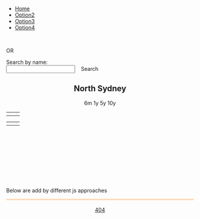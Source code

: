 <!--css file-->
<link rel="stylesheet" href="https://stackpath.bootstrapcdn.com/bootstrap/4.4.1/css/bootstrap.min.css" integrity="sha384-Vkoo8x4CGsO3+Hhxv8T/Q5PaXtkKtu6ug5TOeNV6gBiFeWPGFN9MuhOf23Q9Ifjh" crossorigin="anonymous">
<link rel="stylesheet" type="text/css" href="style/style1.css">

<!--test for google chart-->
<!--Load the AJAX API-->
<script type="text/javascript" src="https://www.gstatic.com/charts/loader.js"></script>
<script type="text/javascript">
<!--Load the Visualization API and the corechart package.-->
google.charts.load('current', {'packages':['corechart']});
<!--Draw the line chart for the Spreadsheet when Charts is loaded.-->
google.charts.setOnLoadCallback(drawRentEventCountChart);
google.charts.setOnLoadCallback(drawRentAveragePriceChart);
google.charts.setOnLoadCallback(drawSoldEventCountChart);
google.charts.setOnLoadCallback(drawSoldAveragePriceChart);

<!--Callback that creates and populates a data table, instantiates the pie chart, passes in the data and draws it.-->
function drawRentEventCountChart() {   
   <!--Create a query to spreadsheet.-->
   var query = new google.visualization.Query('https://docs.google.com/spreadsheets/d/1i4G3n-sSk3A4voH2DCKKIzK7G5PFBwEE6XVZRQRci_g/edit#gid=531570582');
   <!--Set Query-->
   <!--For Rent EventCount-->
   query.setQuery("select B, PQ where A contains 'Rent EventCount'");
   <!--send query and handle response-->
   query.send(handleQueryResponse);
   <!--handler function-->
   function handleQueryResponse(response) {
     // Called when the query response is returned
     if (response.isError()) {
       alert('Error in query: ' + response.getMessage() + ' ' + response.getDetailedMessage());
       return;
     }
     <!--extract response data-->
     var data = response.getDataTable();
     console.log(data);
     <!--Set chart options-->
     var options = {'title':'Rent EventCount',
                    'width':680,
                    'height':400,
                    pointSize: 5,
                    legend: { position: 'bottom' }
                    };
     <!--Instantiate and draw our chart, passing in some options.-->
     var chart = new google.visualization.LineChart(document.getElementById('RentEventCount_div'));
     chart.draw(data, options);
   }
}
function drawRentAveragePriceChart() {   
   <!--Create a query to spreadsheet.-->
   var query = new google.visualization.Query('https://docs.google.com/spreadsheets/d/1i4G3n-sSk3A4voH2DCKKIzK7G5PFBwEE6XVZRQRci_g/edit#gid=531570582');
   <!--Set Query-->
   <!--For Rent EventCount-->
   query.setQuery("select B, PQ where A contains 'Rent AveragePrice'");
   <!--send query and handle response-->
   query.send(handleQueryResponse);
   <!--handler function-->
   function handleQueryResponse(response) {
     // Called when the query response is returned
     if (response.isError()) {
       alert('Error in query: ' + response.getMessage() + ' ' + response.getDetailedMessage());
       return;
     }
     <!--extract response data-->
     var data = response.getDataTable();
     console.log(data);
     <!--Set chart options-->
     var options = {'title':'Rent AveragePrice',
                    'width':680,
                    'height':400,
                    pointSize: 5,
                    legend: { position: 'bottom' }
                    };
     <!--Instantiate and draw our chart, passing in some options.-->
     var chart = new google.visualization.LineChart(document.getElementById('RentAveragePrice_div'));
     chart.draw(data, options);
   }
}
function drawSoldEventCountChart() {   
   <!--Create a query to spreadsheet.-->
   var query = new google.visualization.Query('https://docs.google.com/spreadsheets/d/1i4G3n-sSk3A4voH2DCKKIzK7G5PFBwEE6XVZRQRci_g/edit#gid=531570582');
   <!--Set Query-->
   <!--For Rent EventCount-->
   query.setQuery("select B, PQ where A contains 'Sold EventCount'");
   <!--send query and handle response-->
   query.send(handleQueryResponse);
   <!--handler function-->
   function handleQueryResponse(response) {
     // Called when the query response is returned
     if (response.isError()) {
       alert('Error in query: ' + response.getMessage() + ' ' + response.getDetailedMessage());
       return;
     }
     <!--extract response data-->
     var data = response.getDataTable();
     console.log(data);
     <!--Set chart options-->
     var options = {'title':'Sold EventCount',
                    'width':680,
                    'height':400,
                    pointSize: 5,
                    legend: { position: 'bottom' }
                    };
     <!--Instantiate and draw our chart, passing in some options.-->
     var chart = new google.visualization.LineChart(document.getElementById('SoldEventCount_div'));
     chart.draw(data, options);
   }
}
function drawSoldAveragePriceChart() {   
   <!--Create a query to spreadsheet.-->
   var query = new google.visualization.Query('https://docs.google.com/spreadsheets/d/1i4G3n-sSk3A4voH2DCKKIzK7G5PFBwEE6XVZRQRci_g/edit#gid=531570582');
   <!--Set Query-->
   <!--For Rent EventCount-->
   query.setQuery("select B, PQ where A contains 'Sold AveragePrice'");
   <!--send query and handle response-->
   query.send(handleQueryResponse);
   <!--handler function-->
   function handleQueryResponse(response) {
     // Called when the query response is returned
     if (response.isError()) {
       alert('Error in query: ' + response.getMessage() + ' ' + response.getDetailedMessage());
       return;
     }
     <!--extract response data-->
     var data = response.getDataTable();
     console.log(data);
     <!--Set chart options-->
     var options = {'title':'Sold AveragePrice',
                    'width':680,
                    'height':400,
                    pointSize: 5,
                    legend: { position: 'bottom' }
                    };
     <!--Instantiate and draw our chart, passing in some options.-->
     var chart = new google.visualization.LineChart(document.getElementById('SoldAveragePrice_div'));
     chart.draw(data, options);
   }
}
</script>
<!--test for google chart-->




<!--test for google map-->
<script defer
    src="https://maps.googleapis.com/maps/api/js?key=AIzaSyDcPfC9HmRWGoP4pluFyWh02pCSnPYVqjM&callback=initMap">
</script>
<script>
    let map;
    function initMap() {
      // Set basic params
      var mapOptions = {
          center : new google.maps.LatLng(-33.82979121, 151.21463429),
          zoom : 12,
          zoomControl: false,
          streetViewControl: false,
          mapTypeControl: false,
          panControl: false
      };
      // Add Control keys
      if (window.innerWidth > 728) {
           mapOptions.zoomControl = true;
           mapOptions.zoomControlOptions = {
               position: google.maps.ControlPosition.RIGHT_BOTTOM
           };
           mapOptions.streetViewControl = true;
           mapOptions.mapTypeControl = true;
           mapOptions.mapTypeControlOptions = {
               position: google.maps.ControlPosition.LEFT_BOTTOM
           };
      }
      // set map height
      document.getElementById("map_canvas").style.height = (window.innerHeight - 110).toString() + "px"
      // Show map
      map = new google.maps.Map(document.getElementById("map_canvas"), mapOptions);
      // Load boundary data and set style
      map.data.loadGeoJson('script/features-1.json', {}, function() {});
      map.data.loadGeoJson('script/features-2.json', {}, function() {});
      map.data.loadGeoJson('script/features-3.json', {}, function() {});
      map.data.loadGeoJson('script/features-4.json', {}, function() {});
      map.data.loadGeoJson('script/features-5.json', {}, function() {});
      map.data.loadGeoJson('script/features-6.json', {}, function() {});
      map.data.loadGeoJson('script/features-7.json', {}, function() {});
      map.data.loadGeoJson('script/features-8.json', {}, function() {
         // initialise Braindwood as selected
         feat = map.data.getFeatureById('ckan_91e70237_d9d1_4719_a82f_e71b811154c6.3276');
         feat.setProperty("selected", true);
         map.data.overrideStyle(feat, {fillOpacity: 0.1, fillColor: 'blue'});
      });
      map.data.setStyle({fillOpacity: 0.0, strokeWeight: 1, strokeColor: 'lightslategrey'});
      // Link Event to Functions
      map.data.addListener('click', function(event) {
         selectSuburb(event.feature);
         map.panTo(event.latLng);
      });
      // info window created here
      infoWindow = new google.maps.InfoWindow;
      var mouse_moved = false;
      map.data.addListener("mouseover", (event) => {
         if (!event.feature.getProperty("selected"))
         {
            // Handle different naming
            function capitalizeFirstLetter(str) {
              var splitStr = str.toLowerCase().split(' ');
              for (var i = 0; i < splitStr.length; i++) {
                  // You do not need to check if i is larger than splitStr length, as your for does that for you
                  // Assign it back to the array
                  splitStr[i] = splitStr[i].charAt(0).toUpperCase() + splitStr[i].substring(1);     
              }
              // Directly return the joined string
              return splitStr.join(' '); 
            }
            suburb_name = event.feature.getProperty("name");
            suburb_name = capitalizeFirstLetter(suburb_name);
            $.getJSON( "https://mananoy.github.io/script/Suburb2019.json", function( data ) {
               validity = false;
               $.each(data, function(key, value) {
                   if (key.includes(suburb_name))
                   {
                      map.data.overrideStyle(event.feature, { fillOpacity: 0.1, fillColor: 'chartreuse', strokeWeight: 3 });
                      validity = true;
                      return;
                   }
               });
               if (validity == false) 
               {
                  map.data.overrideStyle(event.feature, { clickable: false });
                  var contentString = 'No Data Found';
                  infoWindow.setContent(contentString);
                  infoWindow.setPosition(event.latLng);
                  infoWindow.open(map)
               }
            });
         }
         return;
      });
      map.data.addListener("mouseout", (event) => {
         if (!event.feature.getProperty("selected"))
         {
            map.data.overrideStyle(event.feature, {fillOpacity: 0.0, strokeWeight: 1});
            setTimeout(function(){infoWindow.close()}, 5000);
         }
      });
    }
    //
    // Handle selection
    function selectSuburb(feature) {
      map.data.revertStyle();
      map.data.forEach(function selectSuburb(feature){
         feature.removeProperty("selected");
      })
      feature.setProperty("selected", true);
      map.data.overrideStyle(feature, {fillOpacity: 0.1, fillColor: 'blue'});
      // Handle different naming
      function capitalizeFirstLetter(str) {
        var splitStr = str.toLowerCase().split(' ');
        for (var i = 0; i < splitStr.length; i++) {
            // You do not need to check if i is larger than splitStr length, as your for does that for you
            // Assign it back to the array
            splitStr[i] = splitStr[i].charAt(0).toUpperCase() + splitStr[i].substring(1);     
        }
        // Directly return the joined string
        return splitStr.join(' '); 
      }
      suburb_name = feature.getProperty("name");
      suburb_name = capitalizeFirstLetter(suburb_name);
      document.getElementById('selected_suburb_name').innerHTML = suburb_name;
      updateChart(suburb_name);
    }
    //        
    //
    //
    //        
    //
    //
    // change data here
    function build_array()
    {
        var list = [];
        var count = 0;
        var lock = false;
        for ( var counter1 = 0; counter1 < 26; counter1++)
        {
            for ( var counter2 = 0; counter2 < 26; counter2++)
            {
                for ( var counter3 = 0; counter3 < 26; counter3++)
                {
                    var value= ""
                    if (counter1 != 0)
                    {
                        value = String.fromCharCode(counter1+64);
                    }
                    if ( (counter1 != 0 || counter2 == 0) && lock == true)
                    {
                        value = value + String.fromCharCode(counter2+65);
                    }
                    else if (counter1 != 0 || counter2 != 0)
                    {
                        value = value + String.fromCharCode(counter2+64);
                    }
                    if(counter3 == 25){
                        lock = true;
                    }
                    value = value + String.fromCharCode(counter3+65);
                    list[count] = value;
                    count = count + 1;
                }
                // bug fix
                if (counter2 == 25 && counter1 == 0)
                {
                   for ( var counter3 = 0; counter3 < 26; counter3++)
                   {
                       var value= "";
                       value = value + String.fromCharCode(counter2+65);
                       value = value + String.fromCharCode(counter3+65);
                       list[count] = value;
                       count = count + 1;
                   }
                }
            }
        }
        return list;
    }
    function updateChart(suburb_name){
       //First we need the place of the surburb for query
       var array = build_array();
       //console.log("array:");
       //console.log(array);
       $.getJSON( "https://mananoy.github.io/script/Suburb2019.json", function( data ) {
          var index = 2;
          var place = " ";
          $.each(data, function(key, value) {
              value.id = array[index];
              index = index + 1;
          });
          console.log("map produced in mapper:");
          console.log(data);
          $.each(data, function(key, value) {
              if (key.includes(suburb_name))
              {
                 console.log("found in map with id:");
                 place = value.id
                 console.log(place);
              }
          });
          if (place == " ")
          {
             alert("No data found for " + suburb_name);
             return;
          }
          //
          //
          //
          drawRentEventCountChart();
          drawRentAveragePriceChart();
          drawSoldEventCountChart();
          drawSoldAveragePriceChart();
          //
          // We now have the id, Create a query to spreadsheet for the data
          function drawRentEventCountChart(){
             var query = new google.visualization.Query('https://docs.google.com/spreadsheets/d/1i4G3n-sSk3A4voH2DCKKIzK7G5PFBwEE6XVZRQRci_g/edit#gid=531570582');
             // Set Query
             query.setQuery("select B, " + place + " where A contains 'Rent EventCount'");
             <!--send query and handle response-->
             query.send(handleQueryResponse);
             <!--handler function-->
             function handleQueryResponse(response) {
               // Called when the query response is returned
               if (response.isError()) {
                 alert('Error in query: ' + response.getMessage() + ' ' + response.getDetailedMessage());
                 return;
               }
               <!--extract response data-->
               var data = response.getDataTable();
               // check data
               for (i=0; i<data.getNumberOfRows(); i++)
               {
                  //console.log(data.getValue(i, 1));
                  if(data.getValue(i, 1) == "None")
                  {
                     data.insertColumn(1, 'number', data.getColumnLabel(1));
                     // copy values from column 2 (old column 1) to column 1, converted to numbers
                     for (var i = 0; i < data.getNumberOfRows(); i++) {
                         var val = data.getValue(i, 2);
                         if (val != '' && val != null) {
                             data.setValue(i, 1, new Number(val).valueOf());
                         }
                         else if (val == "None"){
                             data.setValue(i, 1, new Number(null).valueOf());
                         }
                     }
                     // remove column 2 (the old column 1)
                     data.removeColumn(2);
                     break;
                  }
               }
               console.log(data);
               <!--Set chart options-->
               var options = {'title':'Rent EventCount',
                              'width':680,
                              'height':400,
                              pointSize: 5,
                              legend: { position: 'bottom' },
                              interpolateNulls: true
                              };
               <!--Instantiate and draw our chart, passing in some options.-->
               var chart = new google.visualization.LineChart(document.getElementById('RentEventCount_div'));
               chart.draw(data, options);
             }
          }
          function drawRentAveragePriceChart(){
             <!--Create a query to spreadsheet.-->
             var query2 = new google.visualization.Query('https://docs.google.com/spreadsheets/d/1i4G3n-sSk3A4voH2DCKKIzK7G5PFBwEE6XVZRQRci_g/edit#gid=531570582');
             <!--Set Query-->
             <!--For Rent EventCount-->
             query2.setQuery("select B, " + place + " where A contains 'Rent AveragePrice'");
             <!--send query and handle response-->
             query2.send(handleQueryResponse);
             <!--handler function-->
             function handleQueryResponse(response) {
               // Called when the query response is returned
               if (response.isError()) {
                 alert('Error in query: ' + response.getMessage() + ' ' + response.getDetailedMessage());
                 return;
               }
               <!--extract response data-->
               var data2 = response.getDataTable();
               // check data
               for (i=0; i<data2.getNumberOfRows(); i++)
               {
                  //console.log(data2.getValue(i, 1));
                  if(data2.getValue(i, 1) == "None")
                  {
                     data2.insertColumn(1, 'number', data2.getColumnLabel(1));
                     // copy values from column 2 (old column 1) to column 1, converted to numbers
                     for (var i = 0; i < data2.getNumberOfRows(); i++) {
                         var val = data2.getValue(i, 2);
                         if (val != '' && val != null) {
                             data2.setValue(i, 1, new Number(val).valueOf());
                         }
                         else if (val == "None"){
                             data2.setValue(i, 1, new Number(null).valueOf());
                         }
                     }
                     // remove column 2 (the old column 1)
                     data2.removeColumn(2);
                     break;      
                  }
               }
               console.log(data2);
               <!--Set chart options-->
               var options = {'title':'Rent AveragePrice',
                              'width':680,
                              'height':400,
                              pointSize: 5,
                              legend: { position: 'bottom' },
                              interpolateNulls: true
                              };
               <!--Instantiate and draw our chart, passing in some options.-->
               var chart2 = new google.visualization.LineChart(document.getElementById('RentAveragePrice_div'));
               chart2.draw(data2, options);
             }
          }
          function drawSoldEventCountChart(){
             <!--Create a query to spreadsheet.-->
             var query3 = new google.visualization.Query('https://docs.google.com/spreadsheets/d/1i4G3n-sSk3A4voH2DCKKIzK7G5PFBwEE6XVZRQRci_g/edit#gid=531570582');
             <!--Set Query-->
             <!--For Rent EventCount-->
             query3.setQuery("select B, " + place + " where A contains 'Sold EventCount'");
             <!--send query and handle response-->
             query3.send(handleQueryResponse);
             <!--handler function-->
             function handleQueryResponse(response) {
               // Called when the query response is returned
               if (response.isError()) {
                 alert('Error in query: ' + response.getMessage() + ' ' + response.getDetailedMessage());
                 return;
               }
               <!--extract response data-->
               var data3 = response.getDataTable();
               // check data
               for (i=0; i<data3.getNumberOfRows(); i++)
               {
                  //console.log(data3.getValue(i, 1));
                  if(data3.getValue(i, 1) == "None")
                  {
                     data3.insertColumn(1, 'number', data3.getColumnLabel(1));
                     // copy values from column 2 (old column 1) to column 1, converted to numbers
                     for (var i = 0; i < data3.getNumberOfRows(); i++) {
                         var val = data3.getValue(i, 2);
                         if (val != '' && val != null) {
                             data3.setValue(i, 1, new Number(val).valueOf());
                         }
                         else if (val == "None"){
                             data3.setValue(i, 1, new Number(null).valueOf());
                         }
                     }
                     // remove column 2 (the old column 1)
                     data3.removeColumn(2);
                     break;    
                  }
               }
               console.log(data3);
               <!--Set chart options-->
               var options = {'title':'Sold EventCount',
                              'width':680,
                              'height':400,
                              pointSize: 5,
                              legend: { position: 'bottom' },
                              interpolateNulls: true
                              };
               <!--Instantiate and draw our chart, passing in some options.-->
               var chart3 = new google.visualization.LineChart(document.getElementById('SoldEventCount_div'));
               chart3.draw(data3, options);
             }
          }
          function drawSoldAveragePriceChart(){
             <!--Create a query to spreadsheet.-->
             var query4 = new google.visualization.Query('https://docs.google.com/spreadsheets/d/1i4G3n-sSk3A4voH2DCKKIzK7G5PFBwEE6XVZRQRci_g/edit#gid=531570582');
             <!--Set Query-->
             <!--For Rent EventCount-->
             query4.setQuery("select B, " + place + " where A contains 'Sold AveragePrice'");
             <!--send query and handle response-->
             query4.send(handleQueryResponse);
             <!--handler function-->
             function handleQueryResponse(response) {
               // Called when the query response is returned
               if (response.isError()) {
                 alert('Error in query: ' + response.getMessage() + ' ' + response.getDetailedMessage());
                 return;
               }
               <!--extract response data-->
               var data4 = response.getDataTable();
               // check data
               for (i=0; i<data4.getNumberOfRows(); i++)
               {
                  //console.log(data4.getValue(i, 1));
                  if(data4.getValue(i, 1) == "None")
                  {
                     data4.insertColumn(1, 'number', data4.getColumnLabel(1));
                     // copy values from column 2 (old column 1) to column 1, converted to numbers
                     for (var i = 0; i < data4.getNumberOfRows(); i++) {
                         var val = data4.getValue(i, 2);
                         if (val != '' && val != null) {
                             data4.setValue(i, 1, new Number(val).valueOf());
                         }
                         else if (val == "None"){
                             data4.setValue(i, 1, new Number(null).valueOf());
                         }
                     }
                     // remove column 2 (the old column 1)
                     data4.removeColumn(2);
                     break;
                  }
               }
               console.log(data4);
               <!--Set chart options-->
               var options = {'title':'Sold AveragePrice',
                              'width':680,
                              'height':400,
                              pointSize: 5,
                              legend: { position: 'bottom' },
                              interpolateNulls: true
                              };
               <!--Instantiate and draw our chart, passing in some options.-->
               var chart4 = new google.visualization.LineChart(document.getElementById('SoldAveragePrice_div'));
               chart4.draw(data4, options);
             }
          }
       });
    };
    //
    //
    //
    //
    //
    //
    function change_date(str){
      // we nned to get the place
      var suburb_name = document.getElementById('selected_suburb_name').innerHTML;
      //console.log("name:");
      //console.log(suburb_name);
      console.log("str:");
      console.log(str);
      //First we build an array
      var array = build_array();
      console.log("array:");
      console.log(array);
      // now we get the suburb list
      var place2019 = " ";
      var placeCombi = " ";
      // place2019
      $.getJSON( "https://mananoy.github.io/script/Suburb2019.json", function( data ) {
         var index = 2;
         $.each(data, function(key, value) {
             value.id = array[index];
             index = index + 1;
         });
         //console.log("map 2019 produced in mapper:");
         //console.log(data);
         $.each(data, function(key, value) {
             if (key.includes(suburb_name))
             {
                //console.log("found in map with id:");
                place2019 = value.id
                //console.log(place2019);
             }
         });
         if (place2019 == " ")
         {
            alert("No 2019 data found for " + suburb_name);
            return;
         }
      });
      // placeCombi
      $.getJSON( "https://mananoy.github.io/script/SuburbCombi.json", function( data ) {
         var index = 2;
         $.each(data, function(key, value) {
             value.id = array[index];
             index = index + 1;
         });
         //console.log("map-combi produced in mapper:");
         //console.log(data);
         $.each(data, function(key, value) {
             if (key.includes(suburb_name))
             {
                //console.log("found in map with id:");
                placeCombi = value.id
                //console.log(placeCombi);
             }
         });
         if (placeCombi == " ")
         {
            alert("No combi data found for " + suburb_name);
            return;
         }
         /*
         console.log("place2019: ");
         console.log(place2019);
         console.log("placeCombi: ");
         console.log(placeCombi);
         */
         //
         // prepare for query
         // 2019: https://docs.google.com/spreadsheets/d/1i4G3n-sSk3A4voH2DCKKIzK7G5PFBwEE6XVZRQRci_g/edit#gid=531570582
         // 5y: https://docs.google.com/spreadsheets/d/1Qkj7ewOxP_QT_KJK6XwnYUkv-2XH3ELKHaA9j-PCzgQ/edit#gid=1642783312
         // 10y: https://docs.google.com/spreadsheets/d/1yVXpX60uElp56-ZXsetStI-glJzvvx_sh_hJZ4ljxs8/edit#gid=1618603581
         //
         //
         //
         if (str == "6m"){
            //if ( document.getElementById("MyElement").classList.contains('MyClass') )
            document.getElementById("6m").classList.add('active');
            document.getElementById("1y").classList.remove('active');
            document.getElementById("5y").classList.remove('active');
            document.getElementById("10y").classList.remove('active');
            halfRentEventCountChart();
            halfRentAveragePriceChart();
            halfSoldEventCountChart();
            halfSoldAveragePriceChart();
            //
            function halfRentEventCountChart(){
               var query = new google.visualization.Query('https://docs.google.com/spreadsheets/d/1i4G3n-sSk3A4voH2DCKKIzK7G5PFBwEE6XVZRQRci_g/edit#gid=531570582');
               // Set Query
               query.setQuery("select B, " + place2019 + " where A contains 'Rent EventCount'");
               <!--send query and handle response-->
               query.send(handleQueryResponse);
               <!--handler function-->
               function handleQueryResponse(response) {
                 // Called when the query response is returned
                 if (response.isError()) {
                   alert('Error in query: ' + response.getMessage() + ' ' + response.getDetailedMessage());
                   return;
                 }
                 <!--extract response data-->
                 var data = response.getDataTable();
                 // check data
                 for (i=0; i<data.getNumberOfRows(); i++)
                 {
                    //console.log(data.getValue(i, 1));
                    if(data.getValue(i, 1) == "None")
                    {
                       data.insertColumn(1, 'number', data.getColumnLabel(1));
                       // copy values from column 2 (old column 1) to column 1, converted to numbers
                       for (var i = 0; i < data.getNumberOfRows(); i++) {
                           var val = data.getValue(i, 2);
                           if (val != '' && val != null) {
                               data.setValue(i, 1, new Number(val).valueOf());
                           }
                           else if (val == "None"){
                               data.setValue(i, 1, new Number(null).valueOf());
                           }
                       }
                       // remove column 2 (the old column 1)
                       data.removeColumn(2);
                       break;
                    }
                 }
                 // need to halve the rows
                 for (i=6; i<12; i++)
                 {
                    data.removeRow(6);                                
                 }
                 console.log(data);
                 // Set chart options
                 var options = {'title':'Rent EventCount',
                                'width':680,
                                'height':400,
                                pointSize: 5,
                                legend: { position: 'bottom' },
                                interpolateNulls: true
                                };
                 <!--Instantiate and draw our chart, passing in some options.-->
                 var chart = new google.visualization.LineChart(document.getElementById('RentEventCount_div'));
                 chart.draw(data, options);
               }
            }
            function halfRentAveragePriceChart(){
               <!--Rent AveragePrice-->
               var query = new google.visualization.Query('https://docs.google.com/spreadsheets/d/1i4G3n-sSk3A4voH2DCKKIzK7G5PFBwEE6XVZRQRci_g/edit#gid=531570582');
               <!--Set Query-->
               <!--For Rent EventCount-->
               query.setQuery("select B, " + place2019 + " where A contains 'Rent AveragePrice'");
               <!--send query and handle response-->
               query.send(handleQueryResponse);
               <!--handler function-->
               function handleQueryResponse(response) {
                 // Called when the query response is returned
                 if (response.isError()) {
                   alert('Error in query: ' + response.getMessage() + ' ' + response.getDetailedMessage());
                   return;
                 }
                 <!--extract response data-->
                 var data2 = response.getDataTable();
                 // check data
                 for (i=0; i<data2.getNumberOfRows(); i++)
                 {
                    //console.log(data2.getValue(i, 1));
                    if(data2.getValue(i, 1) == "None")
                    {
                       data2.insertColumn(1, 'number', data2.getColumnLabel(1));
                       // copy values from column 2 (old column 1) to column 1, converted to numbers
                       for (var i = 0; i < data2.getNumberOfRows(); i++) {
                           var val = data2.getValue(i, 2);
                           if (val != '' && val != null) {
                               data2.setValue(i, 1, new Number(val).valueOf());
                           }
                           else if (val == "None"){
                               data2.setValue(i, 1, new Number(null).valueOf());
                           }
                       }
                       // remove column 2 (the old column 1)
                       data2.removeColumn(2);
                       break;
                    }
                 }
                 // need to halve the rows
                 for (i=6; i<12; i++)
                 {
                    data2.removeRow(6);                                
                 }
                 console.log(data2);
                 // Set chart options
                 var options = {'title':'Rent AveragePrice',
                                'width':680,
                                'height':400,
                                pointSize: 5,
                                legend: { position: 'bottom' }
                                };
                 <!--Instantiate and draw our chart, passing in some options.-->
                 var chart = new google.visualization.LineChart(document.getElementById('RentAveragePrice_div'));
                 chart.draw(data2, options);
               }
            }
            function halfSoldEventCountChart(){
               <!--Sold EventCount-->
               var query = new google.visualization.Query('https://docs.google.com/spreadsheets/d/1i4G3n-sSk3A4voH2DCKKIzK7G5PFBwEE6XVZRQRci_g/edit#gid=531570582');
               <!--Set Query-->
               <!--For Rent EventCount-->
               query.setQuery("select B, " + place2019 + " where A contains 'Sold EventCount'");
               <!--send query and handle response-->
               query.send(handleQueryResponse);
               <!--handler function-->
               function handleQueryResponse(response) {
                 // Called when the query response is returned
                 if (response.isError()) {
                   alert('Error in query: ' + response.getMessage() + ' ' + response.getDetailedMessage());
                   return;
                 }
                 <!--extract response data-->
                 var data3 = response.getDataTable();
                 // check data
                 for (i=0; i<data3.getNumberOfRows(); i++)
                 {
                    //console.log(data3.getValue(i, 1));
                    if(data3.getValue(i, 1) == "None")
                    {
                       data3.insertColumn(1, 'number', data3.getColumnLabel(1));
                       // copy values from column 2 (old column 1) to column 1, converted to numbers
                       for (var i = 0; i < data3.getNumberOfRows(); i++) {
                           var val = data3.getValue(i, 2);
                           if (val != '' && val != null) {
                               data3.setValue(i, 1, new Number(val).valueOf());
                           }
                           else if (val == "None"){
                               data3.setValue(i, 1, new Number(null).valueOf());
                           }
                       }
                       // remove column 2 (the old column 1)
                       data3.removeColumn(2);
                       break;
                    }
                 }
                 // need to halve the rows
                 for (i=6; i<12; i++)
                 {
                    data3.removeRow(6);                                
                 }
                 console.log(data3);
                 // Set chart options
                 var options = {'title':'Sold EventCount',
                                 'width':680,
                                'height':400,
                                pointSize: 5,
                                legend: { position: 'bottom' }
                                };
                 <!--Instantiate and draw our chart, passing in some options.-->
                 var chart = new google.visualization.LineChart(document.getElementById('SoldEventCount_div'));
                 chart.draw(data3, options);
               }
            }
            function halfSoldAveragePriceChart(){
               <!--Sold AveragePrice-->
               var query = new google.visualization.Query('https://docs.google.com/spreadsheets/d/1i4G3n-sSk3A4voH2DCKKIzK7G5PFBwEE6XVZRQRci_g/edit#gid=531570582');
               <!--Set Query-->
               <!--For Rent EventCount-->
               query.setQuery("select B, " + place2019 + " where A contains 'Sold AveragePrice'");
               <!--send query and handle response-->
               query.send(handleQueryResponse);
               <!--handler function-->
               function handleQueryResponse(response) {
                 // Called when the query response is returned
                 if (response.isError()) {
                   alert('Error in query: ' + response.getMessage() + ' ' + response.getDetailedMessage());
                   return;
                 }
                 <!--extract response data-->
                 var data4 = response.getDataTable();
                 // check data
                 for (i=0; i<data4.getNumberOfRows(); i++)
                 {
                    //console.log(data4.getValue(i, 1));
                    if(data4.getValue(i, 1) == "None")
                    {
                       data4.insertColumn(1, 'number', data4.getColumnLabel(1));
                       // copy values from column 2 (old column 1) to column 1, converted to numbers
                       for (var i = 0; i < data4.getNumberOfRows(); i++) {
                           var val = data4.getValue(i, 2);
                           if (val != '' && val != null) {
                               data4.setValue(i, 1, new Number(val).valueOf());
                           }
                           else if (val == "None"){
                               data4.setValue(i, 1, new Number(null).valueOf());
                           }
                       }
                       // remove column 2 (the old column 1)
                       data4.removeColumn(2);
                       break;
                    }
                 }
                 // need to halve the rows
                 for (i=6; i<12; i++)
                 {
                    data4.removeRow(6);                                
                 }
                 console.log(data4);
                 // Set chart options
                 var options = {'title':'Sold AveragePrice',
                                'width':680,
                                'height':400,
                                pointSize: 5,
                                legend: { position: 'bottom' }
                                };
                 <!--Instantiate and draw our chart, passing in some options.-->
                 var chart = new google.visualization.LineChart(document.getElementById('SoldAveragePrice_div'));
                 chart.draw(data4, options);
               }
            }
         }
         else if (str == "1y"){
            document.getElementById("6m").classList.remove('active');
            document.getElementById("1y").classList.add('active');
            document.getElementById("5y").classList.remove('active');
            document.getElementById("10y").classList.remove('active');
            drawRentEventCountChart();
            drawRentAveragePriceChart();
            drawSoldEventCountChart();
            drawSoldAveragePriceChart();
            //
            // We now have the id, Create a query to spreadsheet for the data
            function drawRentEventCountChart(){
               var query = new google.visualization.Query('https://docs.google.com/spreadsheets/d/1i4G3n-sSk3A4voH2DCKKIzK7G5PFBwEE6XVZRQRci_g/edit#gid=531570582');
               // Set Query
               console.log("select B, " + place2019 + " where A contains 'Rent EventCount'");
               query.setQuery("select B, " + place2019 + " where A contains 'Rent EventCount'");
               <!--send query and handle response-->
               query.send(handleQueryResponse);
               <!--handler function-->
               function handleQueryResponse(response) {
                 // Called when the query response is returned
                 if (response.isError()) {
                   alert('Error in query: ' + response.getMessage() + ' ' + response.getDetailedMessage());
                   return;
                 }
                 <!--extract response data-->
                 var data = response.getDataTable();
                 // check data
                 for (i=0; i<data.getNumberOfRows(); i++)
                 {
                    //console.log(data.getValue(i, 1));
                    if(data.getValue(i, 1) == "None")
                    {
                       data.insertColumn(1, 'number', data.getColumnLabel(1));
                       // copy values from column 2 (old column 1) to column 1, converted to numbers
                       for (var i = 0; i < data.getNumberOfRows(); i++) {
                           var val = data.getValue(i, 2);
                           if (val != '' && val != null) {
                               data.setValue(i, 1, new Number(val).valueOf());
                           }
                           else if (val == "None"){
                               data.setValue(i, 1, new Number(null).valueOf());
                           }
                       }
                       // remove column 2 (the old column 1)
                       data.removeColumn(2);
                       break;
                    }
                 }
                 console.log(data);
                 <!--Set chart options-->
                 var options = {'title':'Rent EventCount',
                                'width':680,
                                'height':400,
                                pointSize: 5,
                                legend: { position: 'bottom' },
                                interpolateNulls: true
                                };
                 <!--Instantiate and draw our chart, passing in some options.-->
                 var chart = new google.visualization.LineChart(document.getElementById('RentEventCount_div'));
                 chart.draw(data, options);
               }
            }
            function drawRentAveragePriceChart(){
               <!--Create a query to spreadsheet.-->
               var query2 = new google.visualization.Query('https://docs.google.com/spreadsheets/d/1i4G3n-sSk3A4voH2DCKKIzK7G5PFBwEE6XVZRQRci_g/edit#gid=531570582');
               <!--Set Query-->
               <!--For Rent EventCount-->
               query2.setQuery("select B, " + place2019 + " where A contains 'Rent AveragePrice'");
               <!--send query and handle response-->
               query2.send(handleQueryResponse);
               <!--handler function-->
               function handleQueryResponse(response) {
                 // Called when the query response is returned
                 if (response.isError()) {
                   alert('Error in query: ' + response.getMessage() + ' ' + response.getDetailedMessage());
                   return;
                 }
                 <!--extract response data-->
                 var data2 = response.getDataTable();
                 // check data
                 for (i=0; i<data2.getNumberOfRows(); i++)
                 {
                    //console.log(data2.getValue(i, 1));
                    if(data2.getValue(i, 1) == "None")
                    {
                       data2.insertColumn(1, 'number', data2.getColumnLabel(1));
                       // copy values from column 2 (old column 1) to column 1, converted to numbers
                       for (var i = 0; i < data2.getNumberOfRows(); i++) {
                           var val = data2.getValue(i, 2);
                           if (val != '' && val != null) {
                               data2.setValue(i, 1, new Number(val).valueOf());
                           }
                           else if (val == "None"){
                               data2.setValue(i, 1, new Number(null).valueOf());
                           }
                       }
                       // remove column 2 (the old column 1)
                       data2.removeColumn(2);
                       break;      
                    }
                 }
                 console.log(data2);
                 <!--Set chart options-->
                 var options = {'title':'Rent AveragePrice',
                                'width':680,
                                'height':400,
                                pointSize: 5,
                                legend: { position: 'bottom' },
                                interpolateNulls: true
                                };
                 <!--Instantiate and draw our chart, passing in some options.-->
                 var chart2 = new google.visualization.LineChart(document.getElementById('RentAveragePrice_div'));
                 chart2.draw(data2, options);
               }
            }
            function drawSoldEventCountChart(){
               <!--Create a query to spreadsheet.-->
               var query3 = new google.visualization.Query('https://docs.google.com/spreadsheets/d/1i4G3n-sSk3A4voH2DCKKIzK7G5PFBwEE6XVZRQRci_g/edit#gid=531570582');
               <!--Set Query-->
               <!--For Rent EventCount-->
               query3.setQuery("select B, " + place2019 + " where A contains 'Sold EventCount'");
               <!--send query and handle response-->
               query3.send(handleQueryResponse);
               <!--handler function-->
               function handleQueryResponse(response) {
                 // Called when the query response is returned
                 if (response.isError()) {
                   alert('Error in query: ' + response.getMessage() + ' ' + response.getDetailedMessage());
                   return;
                 }
                 <!--extract response data-->
                 var data3 = response.getDataTable();
                 // check data
                 for (i=0; i<data3.getNumberOfRows(); i++)
                 {
                    //console.log(data3.getValue(i, 1));
                    if(data3.getValue(i, 1) == "None")
                    {
                       data3.insertColumn(1, 'number', data3.getColumnLabel(1));
                       // copy values from column 2 (old column 1) to column 1, converted to numbers
                       for (var i = 0; i < data3.getNumberOfRows(); i++) {
                           var val = data3.getValue(i, 2);
                           if (val != '' && val != null) {
                               data3.setValue(i, 1, new Number(val).valueOf());
                           }
                           else if (val == "None"){
                               data3.setValue(i, 1, new Number(null).valueOf());
                           }
                       }
                       // remove column 2 (the old column 1)
                       data3.removeColumn(2);
                       break;    
                    }
                 }
                 console.log(data3);
                 <!--Set chart options-->
                 var options = {'title':'Sold EventCount',
                                'width':680,
                                'height':400,
                                pointSize: 5,
                                legend: { position: 'bottom' },
                                interpolateNulls: true
                                };
                 <!--Instantiate and draw our chart, passing in some options.-->
                 var chart3 = new google.visualization.LineChart(document.getElementById('SoldEventCount_div'));
                 chart3.draw(data3, options);
               }
            }
            function drawSoldAveragePriceChart(){
               <!--Create a query to spreadsheet.-->
               var query4 = new google.visualization.Query('https://docs.google.com/spreadsheets/d/1i4G3n-sSk3A4voH2DCKKIzK7G5PFBwEE6XVZRQRci_g/edit#gid=531570582');
               <!--Set Query-->
               <!--For Rent EventCount-->
               query4.setQuery("select B, " + place2019 + " where A contains 'Sold AveragePrice'");
               <!--send query and handle response-->
               query4.send(handleQueryResponse);
               <!--handler function-->
               function handleQueryResponse(response) {
                 // Called when the query response is returned
                 if (response.isError()) {
                   alert('Error in query: ' + response.getMessage() + ' ' + response.getDetailedMessage());
                   return;
                 }
                 <!--extract response data-->
                 var data4 = response.getDataTable();
                 // check data
                 for (i=0; i<data4.getNumberOfRows(); i++)
                 {
                    //console.log(data4.getValue(i, 1));
                    if(data4.getValue(i, 1) == "None")
                    {
                       data4.insertColumn(1, 'number', data4.getColumnLabel(1));
                       // copy values from column 2 (old column 1) to column 1, converted to numbers
                       for (var i = 0; i < data4.getNumberOfRows(); i++) {
                           var val = data4.getValue(i, 2);
                           if (val != '' && val != null) {
                               data4.setValue(i, 1, new Number(val).valueOf());
                           }
                           else if (val == "None"){
                               data4.setValue(i, 1, new Number(null).valueOf());
                            }
                       }
                       // remove column 2 (the old column 1)
                       data4.removeColumn(2);
                       break;
                    }
                 }
                 console.log(data4);
                 <!--Set chart options-->
                 var options = {'title':'Sold AveragePrice',
                                'width':680,
                                'height':400,
                                pointSize: 5,
                                legend: { position: 'bottom' },
                                interpolateNulls: true
                                };
                 <!--Instantiate and draw our chart, passing in some options.-->
                 var chart4 = new google.visualization.LineChart(document.getElementById('SoldAveragePrice_div'));
                 chart4.draw(data4, options);
               }
            }
         }
         else if (str == "5y"){
            document.getElementById("6m").classList.remove('active');
            document.getElementById("1y").classList.remove('active');
            document.getElementById("5y").classList.add('active');
            document.getElementById("10y").classList.remove('active');
            // 5y: https://docs.google.com/spreadsheets/d/1Qkj7ewOxP_QT_KJK6XwnYUkv-2XH3ELKHaA9j-PCzgQ/edit#gid=1642783312
            drawRentEventCountChart();
            drawRentAveragePriceChart();
            drawSoldEventCountChart();
            drawSoldAveragePriceChart();
            //
            // We now have the id, Create a query to spreadsheet for the data
            function drawRentEventCountChart(){
               var query = new google.visualization.Query('https://docs.google.com/spreadsheets/d/1Qkj7ewOxP_QT_KJK6XwnYUkv-2XH3ELKHaA9j-PCzgQ/edit#gid=1642783312');
               // Set Query
               query.setQuery("select B, " + placeCombi + " where A contains 'Rent EventCount'");
               <!--send query and handle response-->
               query.send(handleQueryResponse);
               <!--handler function-->
               function handleQueryResponse(response) {
                 // Called when the query response is returned
                 if (response.isError()) {
                   alert('Error in query: ' + response.getMessage() + ' ' + response.getDetailedMessage());
                   return;
                 }
                 <!--extract response data-->
                 var data = response.getDataTable();
                 // check data
                 for (i=0; i<data.getNumberOfRows(); i++)
                 {
                    //console.log(data.getValue(i, 1));
                    if(data.getValue(i, 1) == "None")
                    {
                       data.insertColumn(1, 'number', data.getColumnLabel(1));
                       // copy values from column 2 (old column 1) to column 1, converted to numbers
                       for (var i = 0; i < data.getNumberOfRows(); i++) {
                           var val = data.getValue(i, 2);
                           if (val != '' && val != null) {
                               data.setValue(i, 1, new Number(val).valueOf());
                           }
                           else if (val == "None"){
                               data.setValue(i, 1, new Number(null).valueOf());
                           }
                       }
                       // remove column 2 (the old column 1)
                       data.removeColumn(2);
                       break;
                    }
                 }
                 console.log(data);
                 <!--Set chart options-->
                 var options = {'title':'Rent EventCount',
                                'width':680,
                                'height':400,
                                pointSize: 5,
                                legend: { position: 'bottom' },
                                interpolateNulls: true
                                };
                 <!--Instantiate and draw our chart, passing in some options.-->
                 var chart = new google.visualization.LineChart(document.getElementById('RentEventCount_div'));
                 chart.draw(data, options);
               }
            }
            function drawRentAveragePriceChart(){
               <!--Create a query to spreadsheet.-->
               var query2 = new google.visualization.Query('https://docs.google.com/spreadsheets/d/1Qkj7ewOxP_QT_KJK6XwnYUkv-2XH3ELKHaA9j-PCzgQ/edit#gid=1642783312');
               <!--Set Query-->
               <!--For Rent EventCount-->
               query2.setQuery("select B, " + placeCombi + " where A contains 'Rent AveragePrice'");
               <!--send query and handle response-->
               query2.send(handleQueryResponse);
               <!--handler function-->
               function handleQueryResponse(response) {
                 // Called when the query response is returned
                 if (response.isError()) {
                   alert('Error in query: ' + response.getMessage() + ' ' + response.getDetailedMessage());
                   return;
                 }
                 <!--extract response data-->
                 var data2 = response.getDataTable();
                 // check data
                 for (i=0; i<data2.getNumberOfRows(); i++)
                 {
                    //console.log(data2.getValue(i, 1));
                    if(data2.getValue(i, 1) == "None")
                    {
                       data2.insertColumn(1, 'number', data2.getColumnLabel(1));
                       // copy values from column 2 (old column 1) to column 1, converted to numbers
                       for (var i = 0; i < data2.getNumberOfRows(); i++) {
                           var val = data2.getValue(i, 2);
                           if (val != '' && val != null) {
                               data2.setValue(i, 1, new Number(val).valueOf());
                           }
                           else if (val == "None"){
                               data2.setValue(i, 1, new Number(null).valueOf());
                           }
                       }
                       // remove column 2 (the old column 1)
                       data2.removeColumn(2);
                       break;      
                    }
                 }
                 console.log(data2);
                 <!--Set chart options-->
                 var options = {'title':'Rent AveragePrice',
                                'width':680,
                                'height':400,
                                pointSize: 5,
                                legend: { position: 'bottom' },
                                interpolateNulls: true
                                };
                 <!--Instantiate and draw our chart, passing in some options.-->
                 var chart2 = new google.visualization.LineChart(document.getElementById('RentAveragePrice_div'));
                 chart2.draw(data2, options);
               }
            }
            function drawSoldEventCountChart(){
               <!--Create a query to spreadsheet.-->
               var query3 = new google.visualization.Query('https://docs.google.com/spreadsheets/d/1Qkj7ewOxP_QT_KJK6XwnYUkv-2XH3ELKHaA9j-PCzgQ/edit#gid=1642783312');
               <!--Set Query-->
               <!--For Rent EventCount-->
               query3.setQuery("select B, " + placeCombi + " where A contains 'Sold EventCount'");
               <!--send query and handle response-->
               query3.send(handleQueryResponse);
               <!--handler function-->
               function handleQueryResponse(response) {
                 // Called when the query response is returned
                 if (response.isError()) {
                   alert('Error in query: ' + response.getMessage() + ' ' + response.getDetailedMessage());
                   return;
                 }
                 <!--extract response data-->
                 var data3 = response.getDataTable();
                 // check data
                 for (i=0; i<data3.getNumberOfRows(); i++)
                 {
                    //console.log(data3.getValue(i, 1));
                    if(data3.getValue(i, 1) == "None")
                    {
                       data3.insertColumn(1, 'number', data3.getColumnLabel(1));
                       // copy values from column 2 (old column 1) to column 1, converted to numbers
                       for (var i = 0; i < data3.getNumberOfRows(); i++) {
                           var val = data3.getValue(i, 2);
                           if (val != '' && val != null) {
                               data3.setValue(i, 1, new Number(val).valueOf());
                           }
                           else if (val == "None"){
                               data3.setValue(i, 1, new Number(null).valueOf());
                           }
                       }
                       // remove column 2 (the old column 1)
                       data3.removeColumn(2);
                       break;    
                    }
                 }
                 console.log(data3);
                 <!--Set chart options-->
                 var options = {'title':'Sold EventCount',
                                'width':680,
                                'height':400,
                                pointSize: 5,
                                legend: { position: 'bottom' },
                                interpolateNulls: true
                                };
                 <!--Instantiate and draw our chart, passing in some options.-->
                 var chart3 = new google.visualization.LineChart(document.getElementById('SoldEventCount_div'));
                 chart3.draw(data3, options);
               }
            }
            function drawSoldAveragePriceChart(){
               <!--Create a query to spreadsheet.-->
               var query4 = new google.visualization.Query('https://docs.google.com/spreadsheets/d/1Qkj7ewOxP_QT_KJK6XwnYUkv-2XH3ELKHaA9j-PCzgQ/edit#gid=1642783312');
               <!--Set Query-->
               <!--For Rent EventCount-->
               query4.setQuery("select B, " + placeCombi + " where A contains 'Sold AveragePrice'");
               <!--send query and handle response-->
               query4.send(handleQueryResponse);
               <!--handler function-->
               function handleQueryResponse(response) {
                 // Called when the query response is returned
                 if (response.isError()) {
                   alert('Error in query: ' + response.getMessage() + ' ' + response.getDetailedMessage());
                   return;
                 }
                 <!--extract response data-->
                 var data4 = response.getDataTable();
                 // check data
                 for (i=0; i<data4.getNumberOfRows(); i++)
                 {
                    //console.log(data4.getValue(i, 1));
                    if(data4.getValue(i, 1) == "None")
                    {
                       data4.insertColumn(1, 'number', data4.getColumnLabel(1));
                       // copy values from column 2 (old column 1) to column 1, converted to numbers
                       for (var i = 0; i < data4.getNumberOfRows(); i++) {
                           var val = data4.getValue(i, 2);
                           if (val != '' && val != null) {
                               data4.setValue(i, 1, new Number(val).valueOf());
                           }
                           else if (val == "None"){
                               data4.setValue(i, 1, new Number(null).valueOf());
                            }
                       }
                       // remove column 2 (the old column 1)
                       data4.removeColumn(2);
                       break;
                    }
                 }
                 console.log(data4);
                 <!--Set chart options-->
                 var options = {'title':'Sold AveragePrice',
                                'width':680,
                                'height':400,
                                pointSize: 5,
                                legend: { position: 'bottom' },
                                interpolateNulls: true
                                };
                 <!--Instantiate and draw our chart, passing in some options.-->
                 var chart4 = new google.visualization.LineChart(document.getElementById('SoldAveragePrice_div'));
                 chart4.draw(data4, options);
               }
            }
         }
         else if (str == "10y"){
            document.getElementById("6m").classList.remove('active');
            document.getElementById("1y").classList.remove('active');
            document.getElementById("5y").classList.remove('active');
            document.getElementById("10y").classList.add('active');
            // y10: https://docs.google.com/spreadsheets/d/1yVXpX60uElp56-ZXsetStI-glJzvvx_sh_hJZ4ljxs8/edit#gid=1618603581
            drawRentEventCountChart();
            drawRentAveragePriceChart();
            drawSoldEventCountChart();
            drawSoldAveragePriceChart();
            //
            // We now have the id, Create a query to spreadsheet for the data
            function drawRentEventCountChart(){
               var query = new google.visualization.Query('https://docs.google.com/spreadsheets/d/1yVXpX60uElp56-ZXsetStI-glJzvvx_sh_hJZ4ljxs8/edit#gid=1618603581');
               // Set Query
               query.setQuery("select B, " + placeCombi + " where A contains 'Rent EventCount'");
               <!--send query and handle response-->
               query.send(handleQueryResponse);
               <!--handler function-->
               function handleQueryResponse(response) {
                 // Called when the query response is returned
                 if (response.isError()) {
                   alert('Error in query: ' + response.getMessage() + ' ' + response.getDetailedMessage());
                   return;
                 }
                 <!--extract response data-->
                 var data = response.getDataTable();
                 // check data
                 for (i=0; i<data.getNumberOfRows(); i++)
                 {
                    //console.log(data.getValue(i, 1));
                    if(data.getValue(i, 1) == "None")
                    {
                       data.insertColumn(1, 'number', data.getColumnLabel(1));
                       // copy values from column 2 (old column 1) to column 1, converted to numbers
                       for (var i = 0; i < data.getNumberOfRows(); i++) {
                           var val = data.getValue(i, 2);
                           if (val != '' && val != null) {
                               data.setValue(i, 1, new Number(val).valueOf());
                           }
                           else if (val == "None"){
                               data.setValue(i, 1, new Number(null).valueOf());
                           }
                       }
                       // remove column 2 (the old column 1)
                       data.removeColumn(2);
                       break;
                    }
                 }
                 console.log(data);
                 <!--Set chart options-->
                 var options = {'title':'Rent EventCount',
                                'width':680,
                                'height':400,
                                pointSize: 5,
                                legend: { position: 'bottom' },
                                interpolateNulls: true
                                };
                 <!--Instantiate and draw our chart, passing in some options.-->
                 var chart = new google.visualization.LineChart(document.getElementById('RentEventCount_div'));
                 chart.draw(data, options);
               }
            }
            function drawRentAveragePriceChart(){
               <!--Create a query to spreadsheet.-->
               var query2 = new google.visualization.Query('https://docs.google.com/spreadsheets/d/1yVXpX60uElp56-ZXsetStI-glJzvvx_sh_hJZ4ljxs8/edit#gid=1618603581');
               <!--Set Query-->
               <!--For Rent EventCount-->
               query2.setQuery("select B, " + placeCombi + " where A contains 'Rent AveragePrice'");
               <!--send query and handle response-->
               query2.send(handleQueryResponse);
               <!--handler function-->
               function handleQueryResponse(response) {
                 // Called when the query response is returned
                 if (response.isError()) {
                   alert('Error in query: ' + response.getMessage() + ' ' + response.getDetailedMessage());
                   return;
                 }
                 <!--extract response data-->
                 var data2 = response.getDataTable();
                 // check data
                 for (i=0; i<data2.getNumberOfRows(); i++)
                 {
                    //console.log(data2.getValue(i, 1));
                    if(data2.getValue(i, 1) == "None")
                    {
                       data2.insertColumn(1, 'number', data2.getColumnLabel(1));
                       // copy values from column 2 (old column 1) to column 1, converted to numbers
                       for (var i = 0; i < data2.getNumberOfRows(); i++) {
                           var val = data2.getValue(i, 2);
                           if (val != '' && val != null) {
                               data2.setValue(i, 1, new Number(val).valueOf());
                           }
                           else if (val == "None"){
                               data2.setValue(i, 1, new Number(null).valueOf());
                           }
                       }
                       // remove column 2 (the old column 1)
                       data2.removeColumn(2);
                       break;      
                    }
                 }
                 console.log(data2);
                 <!--Set chart options-->
                 var options = {'title':'Rent AveragePrice',
                                'width':680,
                                'height':400,
                                pointSize: 5,
                                legend: { position: 'bottom' },
                                interpolateNulls: true
                                };
                 <!--Instantiate and draw our chart, passing in some options.-->
                 var chart2 = new google.visualization.LineChart(document.getElementById('RentAveragePrice_div'));
                 chart2.draw(data2, options);
               }
            }
            function drawSoldEventCountChart(){
               <!--Create a query to spreadsheet.-->
               var query3 = new google.visualization.Query('https://docs.google.com/spreadsheets/d/1yVXpX60uElp56-ZXsetStI-glJzvvx_sh_hJZ4ljxs8/edit#gid=1618603581');
               <!--Set Query-->
               <!--For Rent EventCount-->
               query3.setQuery("select B, " + placeCombi + " where A contains 'Sold EventCount'");
               <!--send query and handle response-->
               query3.send(handleQueryResponse);
               <!--handler function-->
               function handleQueryResponse(response) {
                 // Called when the query response is returned
                 if (response.isError()) {
                   alert('Error in query: ' + response.getMessage() + ' ' + response.getDetailedMessage());
                   return;
                 }
                 <!--extract response data-->
                 var data3 = response.getDataTable();
                 // check data
                 for (i=0; i<data3.getNumberOfRows(); i++)
                 {
                    //console.log(data3.getValue(i, 1));
                    if(data3.getValue(i, 1) == "None")
                    {
                       data3.insertColumn(1, 'number', data3.getColumnLabel(1));
                       // copy values from column 2 (old column 1) to column 1, converted to numbers
                       for (var i = 0; i < data3.getNumberOfRows(); i++) {
                           var val = data3.getValue(i, 2);
                           if (val != '' && val != null) {
                               data3.setValue(i, 1, new Number(val).valueOf());
                           }
                           else if (val == "None"){
                               data3.setValue(i, 1, new Number(null).valueOf());
                           }
                       }
                       // remove column 2 (the old column 1)
                       data3.removeColumn(2);
                       break;    
                    }
                 }
                 console.log(data3);
                 <!--Set chart options-->
                 var options = {'title':'Sold EventCount',
                                'width':680,
                                'height':400,
                                pointSize: 5,
                                legend: { position: 'bottom' },
                                interpolateNulls: true
                                };
                 <!--Instantiate and draw our chart, passing in some options.-->
                 var chart3 = new google.visualization.LineChart(document.getElementById('SoldEventCount_div'));
                 chart3.draw(data3, options);
               }
            }
            function drawSoldAveragePriceChart(){
               <!--Create a query to spreadsheet.-->
               var query4 = new google.visualization.Query('https://docs.google.com/spreadsheets/d/1yVXpX60uElp56-ZXsetStI-glJzvvx_sh_hJZ4ljxs8/edit#gid=1618603581');
               <!--Set Query-->
               <!--For Rent EventCount-->
               query4.setQuery("select B, " + placeCombi + " where A contains 'Sold AveragePrice'");
               <!--send query and handle response-->
               query4.send(handleQueryResponse);
               <!--handler function-->
               function handleQueryResponse(response) {
                 // Called when the query response is returned
                 if (response.isError()) {
                   alert('Error in query: ' + response.getMessage() + ' ' + response.getDetailedMessage());
                   return;
                 }
                 <!--extract response data-->
                 var data4 = response.getDataTable();
                 // check data
                 for (i=0; i<data4.getNumberOfRows(); i++)
                 {
                    //console.log(data4.getValue(i, 1));
                    if(data4.getValue(i, 1) == "None")
                    {
                       data4.insertColumn(1, 'number', data4.getColumnLabel(1));
                       // copy values from column 2 (old column 1) to column 1, converted to numbers
                       for (var i = 0; i < data4.getNumberOfRows(); i++) {
                           var val = data4.getValue(i, 2);
                           if (val != '' && val != null) {
                               data4.setValue(i, 1, new Number(val).valueOf());
                           }
                           else if (val == "None"){
                               data4.setValue(i, 1, new Number(null).valueOf());
                            }
                       }
                       // remove column 2 (the old column 1)
                       data4.removeColumn(2);
                       break;
                    }
                 }
                 console.log(data4);
                 <!--Set chart options-->
                 var options = {'title':'Sold AveragePrice',
                                'width':680,
                                'height':400,
                                pointSize: 5,
                                legend: { position: 'bottom' },
                                interpolateNulls: true
                                };
                 <!--Instantiate and draw our chart, passing in some options.-->
                 var chart4 = new google.visualization.LineChart(document.getElementById('SoldAveragePrice_div'));
                 chart4.draw(data4, options);
               }
            }
         }
      });
    }
    function find(){
      var name = document.getElementById("search").value;
      console.log("name here: " + name);
      // Handle different naming
      function capitalizeFirstLetter(str) {
        var splitStr = str.toLowerCase().split(' ');
        for (var i = 0; i < splitStr.length; i++) {
            // You do not need to check if i is larger than splitStr length, as your for does that for you
            // Assign it back to the array
            splitStr[i] = splitStr[i].charAt(0).toUpperCase() + splitStr[i].substring(1);     
        }
        // Directly return the joined string
        return splitStr.join(' '); 
      }
      suburb_name = capitalizeFirstLetter(name);
      document.getElementById('selected_suburb_name').innerHTML = suburb_name;
      updateChart(suburb_name);
    }
</script>
<!--test for google map-->







<div id="main">
   <nav class="sticky">
      <ul class="menubar">
         <li class="menubar active"><a href="https://mananoy.github.io"><i class="fas fa-home"></i> Home</a></li>
         <li class="menubar"><a href="https://mananoy.github.io/pages/404"><i class="fas fa-house-user"></i> Option2</a></li>
         <li class="menubar"><a href="https://mananoy.github.io/pages/404"><i class="fas fa-archive"></i> Option3</a></li>
         <li class="menubar"><a href="https://mananoy.github.io/pages/404"><i class="fas fa-address-card"></i> Option4</a></li>
      </ul>
   </nav> 
   <!--Div that will hold the map-->
   <div id="map_canvas"></div>
   
   <!--search method-->
   <br>
   <div>
   <p>OR</p>
   </div>
   <form>
   <label>Search by name:</label><br>
   <input type="text" id="search">
   <a id="search_button" class="btn btn-info" onclick="find()" role="button" style="padding: .2rem .75rem; margin: 0;">Search</a>
   </form>
   <!--display suburb name-->
   <h2 id="selected_suburb_name" style="text-align: center">North Sydney</h2>
   <div style="text-align: center; color: white;">
      <a id="6m" class="btn btn-primary" onclick="change_date('6m')" role="button">6m</a>
      <a id="1y" class="btn btn-primary active" onclick="change_date('1y')" role="button">1y</a>
      <a id="5y" class="btn btn-primary" onclick="change_date('5y')" role="button">5y</a>
      <a id="10y" class="btn btn-primary" onclick="change_date('10y')" role="button">10y</a>
   </div>
   
   <!--Div that will hold the pie chart-->
   <!--Table and divs that hold the pie charts-->
   <table class="columns">
     <tr>
       <td><div id="RentEventCount_div" style="border: 1px solid #ccc"></div></td>
       <td><div id="RentAveragePrice_div" style="border: 1px solid #ccc"></div></td>
     </tr>
   </table>
   <table class="columns">
     <tr>
       <td><div id="SoldEventCount_div" style="border: 1px solid #ccc"></div></td>
       <td><div id="SoldAveragePrice_div" style="border: 1px solid #ccc"></div></td>
     </tr>
   </table>
   <br/>
   <br/>
   <br/>
   <br/>
   <br/>
   <br/>
   <br/>
   <br/>
   <p title="You hover on me~"> Below are add by different js approaches </p>

   <div style="background-color: PapayaWhip; border:0.2em solid PeachPuff;">
     <div id="text1"></div>
     <div id="text2"></div>
     <div id="text3"></div>
   </div>

   <br>
   <div style="text-align: center;">
      <a class="btn btn-primary" href="https://mananoy.github.io/pages/404" role="button">404</a>
   </div>



   <!--test for loading with js file, jquery, and intext js-->
   <!--load JQuery-->
   <script src="https://code.jquery.com/jquery-3.2.1.min.js"></script>
   
   <!--This time we can put the script tags anywhere we like as the jQuery callback function will be only executed when the DOM is ready. The only limitation is that we need to load our code after we have loaded jQuery itself.-->
   <script src="script/test.js"></script>

   <!--we would like to get some data from the server. As we cannot run anything on the server we cannot get dynamic data, but we can store the data in JSON files and load them using the Ajax methods provided by jQuery.-->
   <script src="script/json.js"></script>
   
   <!--script for jquery-->
   <script src="script/test.js"></script>
   
   <!--This is required for icon-->
   <script src="https://kit.fontawesome.com/f46a3c561e.js" crossorigin="anonymous"></script>
   <!--This is required for bootstrap-->
   <script src="https://cdn.jsdelivr.net/npm/popper.js@1.16.0/dist/umd/popper.min.js" integrity="sha384-Q6E9RHvbIyZFJoft+2mJbHaEWldlvI9IOYy5n3zV9zzTtmI3UksdQRVvoxMfooAo" crossorigin="anonymous"></script>
   <script src="https://stackpath.bootstrapcdn.com/bootstrap/4.4.1/js/bootstrap.min.js" integrity="sha384-wfSDF2E50Y2D1uUdj0O3uMBJnjuUD4Ih7YwaYd1iqfktj0Uod8GCExl3Og8ifwB6" crossorigin="anonymous"></script>
   
</div>

